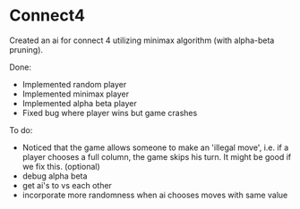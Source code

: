 # Connect4
Created an ai for connect 4 utilizing minimax algorithm (with alpha-beta pruning). 




Done:
- Implemented random player
- Implemented minimax player 
- Implemented alpha beta player 
- Fixed bug where player wins but game crashes

To do: 
- Noticed that the game allows someone to make an 'illegal move', i.e. if a player chooses a full column, the game skips his turn. It might be good if we fix this. (optional) 
- debug alpha beta 
- get ai's to vs each other 
- incorporate more randomness when ai chooses moves with same value



